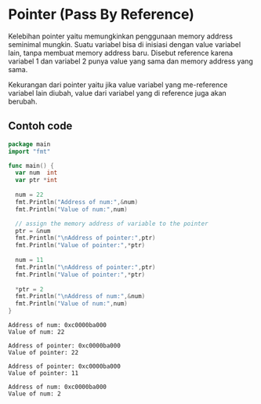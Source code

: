 # Pointer (Pass By Reference)

Kelebihan pointer yaitu memungkinkan penggunaan memory address seminimal mungkin. Suatu variabel bisa di inisiasi dengan value variabel lain, tanpa membuat memory address baru. Disebut reference karena variabel 1 dan variabel 2 punya value yang sama dan memory address yang sama.

Kekurangan dari pointer yaitu jika value variabel yang me-reference variabel lain diubah, value dari variabel yang di reference juga akan berubah.

## Contoh code

```go
package main
import "fmt"

func main() {
  var num  int
  var ptr *int
    
  num = 22
  fmt.Println("Address of num:",&num)
  fmt.Println("Value of num:",num)

  // assign the memory address of variable to the pointer
  ptr = &num
  fmt.Println("\nAddress of pointer:",ptr)
  fmt.Println("Value of pointer:",*ptr)
    
  num = 11
  fmt.Println("\nAddress of pointer:",ptr)
  fmt.Println("Value of pointer:",*ptr)
    
  *ptr = 2
  fmt.Println("\nAddress of num:",&num)
  fmt.Println("Value of num:",num)
}
```

```
Address of num: 0xc0000ba000
Value of num: 22

Address of pointer: 0xc0000ba000
Value of pointer: 22

Address of pointer: 0xc0000ba000
Value of pointer: 11

Address of num: 0xc0000ba000
Value of num: 2
```
